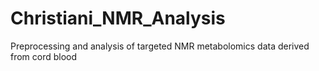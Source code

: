 # Christiani_NMR_Analysis
Preprocessing and analysis of targeted NMR metabolomics data derived from cord blood

